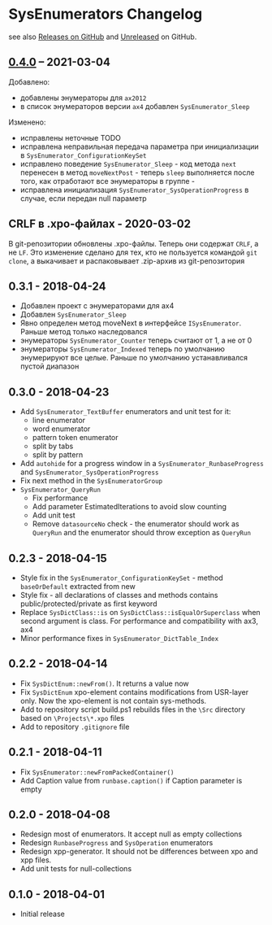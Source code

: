 # SysEnumerators Changelog

see also [Releases on GitHub](https://github.com/mazzy-ax/SysEnumerators/releases) and [Unreleased](https://github.com/mazzy-ax/SysEnumerators/compare/1.0.0...master) on GitHub.

## [0.4.0](https://github.com/mazzy-ax/SysEnumerators/compare/0.3.1...0.4.0) &ndash; 2021-03-04

Добавлено:

* добавлены энумераторы для `ax2012`
* в список энумераторов версии `ax4` добавлен `SysEnumerator_Sleep`

Изменено:

* исправлены неточные TODO
* исправлена неправильная передача параметра при инициализации в `SysEnumerator_ConfigurationKeySet`
* исправлено поведение `SysEnumerator_Sleep` - код метода `next` перенесен в метод `moveNextPost` - теперь `sleep` выполняется после того, как отработают все энумераторы в группе -
* исправлена инициализация `SysEnumerator_SysOperationProgress` в случае, если передан null параметр

## CRLF в .xpo-файлах - 2020-03-02

В git-репозитории обновлены .xpo-файлы. Теперь они содержат `CRLF`, а не `LF`.
Это изменение сделано для тех, кто не пользуется командой `git clone`, а выкачивает и распаковывает .zip-архив из git-репозитория

## 0.3.1 - 2018-04-24

* Добавлен проект с энумераторами для ax4
* Добавлен `SysEnumerator_Sleep`
* Явно определен метод moveNext в интерфейсе `ISysEnumerator`. Раньше метод только наследовался
* энумераторы `SysEnumerator_Counter` теперь считают от 1, а не от 0
* энумераторы `SysEnumerator_Indexed` теперь по умолчанию энумерируют все целые. Раньше по умолчанию устанавливался пустой диапазон

## 0.3.0 - 2018-04-23

* Add `SysEnumerator_TextBuffer` enumerators and unit test for it:
  * line enumerator
  * word enumerator
  * pattern token enumerator
  * split by tabs
  * split by pattern
* Add `autohide` for a progress window in a `SysEnumerator_RunbaseProgress` and `SysEnumerator_SysOperationProgress`
* Fix next method in the `SysEnumeratorGroup`
* `SysEnumerator_QueryRun`
  * Fix performance
  * Add parameter EstimatedIterations to avoid slow counting
  * Add unit test
  * Remove `datasourceNo` check - the enumerator should work as `QueryRun` and the enumerator should throw exception as `QueryRun`

## 0.2.3 - 2018-04-15

* Style fix in the `SysEnumerator_ConfigurationKeySet` - method `baseOrDefault` extracted from new
* Style fix - all declarations of classes and methods contains public/protected/private as first keyword
* Replace `SysDictClass::is` on `SysDictClass::isEqualOrSuperclass` when second argument is class. For performance and compatibility with ax3, ax4
* Minor performance fixes in `SysEnumerator_DictTable_Index`


## 0.2.2 - 2018-04-14

* Fix `SysDictEnum::newFrom()`. It returns a value now
* Fix `SysDictEnum` xpo-element contains modifications from USR-layer only. Now the xpo-element is not contain sys-methods.
* Add to repository script build.ps1 rebuilds files in the `\Src` directory based on `\Projects\*.xpo` files
* Add to repository `.gitignore` file

## 0.2.1 - 2018-04-11

* Fix `SysEnumerator::newFromPackedContainer()`
* Add Caption value from `runbase.caption()` if Caption parameter is empty

## 0.2.0 - 2018-04-08

* Redesign most of enumerators. It accept null as empty collections
* Redesign `RunbaseProgress` and `SysOperation` enumerators
* Redesign xpp-generator. It should not be differences between xpo and xpp files.
* Add unit tests for null-collections

## 0.1.0 - 2018-04-01

* Initial release